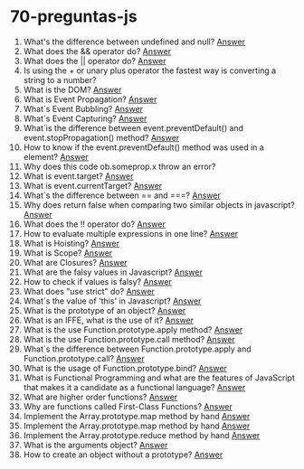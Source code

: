# 70-preguntas-js

1. What's the difference between undefined and null? [Answer](https://youtu.be/dUqOUQ3TJdY)
2. What does the && operator do? [Answer](https://youtu.be/ewm6Pib_b6Q)  
3. What does the || operator do? [Answer](https://youtu.be/_6cUF3N8PBI)
4. Is using the + or unary plus operator the fastest way is converting a string to a number?
5. What is the DOM? [Answer](https://youtu.be/j9ChJ9VQYxc)
6. What is Event Propagation? [Answer](https://youtu.be/sRFHkKyOrYo)  
7. What´s Event Bubbling? [Answer](https://youtu.be/Y4vYFPy1MjI)  
8. What´s Event Capturing? [Answer](https://youtu.be/kXrXO1HC0hE)  
9. What´is the difference between event.preventDefault() and event.stopPropagation() method? [Answer](https://youtu.be/Dqg0Hr9UyLc)  
10. How to know if the event.preventDefault() method was used in a element? [Answer](https://youtu.be/FSn9KuNry6w) 
11. Why does this code ob.someprop.x throw an error?   
12. What is event.target? [Answer](https://youtu.be/om-gKzg9H7w)  
13. What is event.currentTarget? [Answer](https://youtu.be/S69JasC1VqQ)  
14. What´s the difference between == and ===? [Answer](https://youtu.be/pfKPlHzWHcQ)  
15. Why does return false when comparing two similar objects in javascript? [Answer](https://youtu.be/1GHmtG_VF0s)  
16. What does the !! operator do? [Answer](https://youtu.be/Jl-COAdIumE)
17. How to evaluate multiple expressions in one line? [Answer](https://youtu.be/mXxDIZvJTrY)
18. What is Hoisting? [Answer](https://youtu.be/X84DK7NMFR0)
19. What is Scope? [Answer](https://youtu.be/q-RkTSCTuk8)
20. What are Closures? [Answer](https://youtu.be/4NGk1gq4Z-4)
21. What are the falsy values in Javascript? [Answer](https://youtu.be/O227BKwjMeA)
22. How to check if values is falsy? [Answer](https://youtu.be/46LQcqlEjaM)
23. What does "use strict" do? [Answer](https://youtu.be/mXxDIZvJTrY)
24. What´s the value of 'this' in Javascript? [Answer](https://youtu.be/Tto4As6txkw)
25. What is the prototype of an object? [Answer](https://youtu.be/PhcnOkVoMyE)
26. What is an IFFE, what is the use of it? [Answer](https://youtu.be/QC_2tu5R_ok)
27. What is the use Function.prototype.apply method? [Answer](https://youtu.be/yJsH-HgKBIA)
28. What is the use Function.prototype.call method? [Answer](https://youtu.be/kB_M-RcP0OE)
29. What´s the difference between Function.prototype.apply and Function.prototype.call? [Answer](https://youtu.be/ZQGBKlmop7M)
30. What is the usage of Function.prototype.bind? [Answer](https://youtu.be/3hVhFu-GAp8)
31. What is Functional Programming and what are the features of JavaScript that makes it a candidate as a functional language? [Answer](https://youtu.be/0gD5AHryeQ8)
32. What are higher order functions? [Answer](https://youtu.be/cLPLxzBWCqg)
33. Why are functions called First-Class Functions? [Answer]()
34. Implement the Array.prototype.map method by hand [Answer]()
35. Implement the Array.prototype.map method by hand [Answer]()
36. Implement the Array.prototype.reduce method by hand [Answer]()
37. What is the arguments object? [Answer](https://youtu.be/SlOErfSw9Ck)
38. How to create an object without a prototype? [Answer](https://youtu.be/sKycLqyHeJs)
